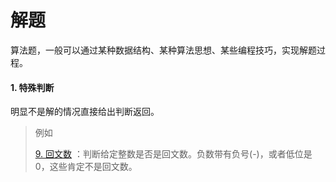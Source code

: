 # 解题

算法题，一般可以通过某种数据结构、某种算法思想、某些编程技巧，实现解题过程。


#### 1. 特殊判断

明显不是解的情况直接给出判断返回。

> 例如
>
> [9. 回文数](https://leetcode-cn.com/problems/palindrome-number/) ：判断给定整数是否是回文数。负数带有负号(-)，或者低位是 0，这些肯定不是回文数。
